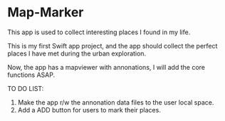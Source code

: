 # Map-Marker
This app is used to collect interesting places I found in my life.

This is my first Swift app project, and the app should collect the perfect places I have met during the urban exploration.

Now, the app has a mapviewer with annonations, I will add the core functions ASAP.

TO DO LIST:
1. Make the app r/w the annonation data files to the user local space.
2. Add a ADD button for users to mark their places.
